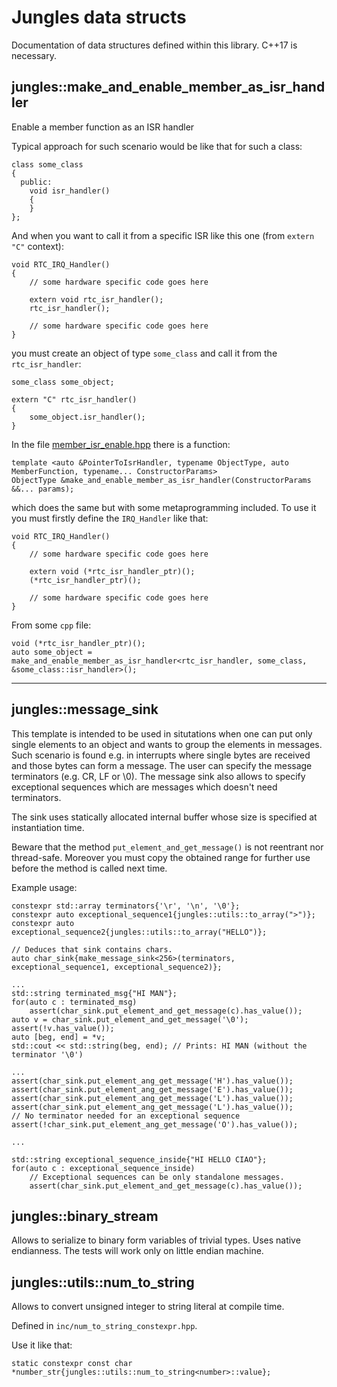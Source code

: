 # Jungles data structs

Documentation of data structures defined within this library. C++17 is necessary.

## jungles::make_and_enable_member_as_isr_handler

Enable a member function as an ISR handler

Typical approach for such scenario would be like that for such a class:

```
class some_class
{
  public:
    void isr_handler()
    {
    }
};
```

And when you want to call it from a specific ISR like this one (from `extern "C"` context):

```
void RTC_IRQ_Handler()
{
    // some hardware specific code goes here 

    extern void rtc_isr_handler();
    rtc_isr_handler();

    // some hardware specific code goes here 
}
```

you must create an object of type `some_class` and call it from the `rtc_isr_handler`:

```
some_class some_object;

extern "C" rtc_isr_handler()
{
    some_object.isr_handler();
}

```

In the file [member_isr_enable.hpp](inc/member_isr_enable.hpp) there is a function:

```
template <auto &PointerToIsrHandler, typename ObjectType, auto MemberFunction, typename... ConstructorParams>
ObjectType &make_and_enable_member_as_isr_handler(ConstructorParams &&... params);
```

which does the same but with some metaprogramming included. To use it you must firstly define the `IRQ_Handler` like
that:


```
void RTC_IRQ_Handler()
{
    // some hardware specific code goes here 

    extern void (*rtc_isr_handler_ptr)();
    (*rtc_isr_handler_ptr)();

    // some hardware specific code goes here 
}
```
 
From some `cpp` file:

```
void (*rtc_isr_handler_ptr)();
auto some_object = make_and_enable_member_as_isr_handler<rtc_isr_handler, some_class, &some_class::isr_handler>();
```

---

##  jungles::message_sink

This template is intended to be used in situtations when one can put only single elements to an object and wants to
group the elements in messages. Such scenario is found e.g. in interrupts where single bytes are received and those
bytes can form a message. The user can specify the message terminators (e.g. CR, LF or \0). The message sink also allows
to specify exceptional sequences which are messages which doesn't need terminators.

The sink uses statically allocated internal buffer whose size is specified at instantiation time.

Beware that the method `put_element_and_get_message()` is not reentrant nor thread-safe. Moreover you must copy the
obtained range for further use before the method is called next time.

Example usage:

```
constexpr std::array terminators{'\r', '\n', '\0'};
constexpr auto exceptional_sequence1{jungles::utils::to_array(">")};
constexpr auto exceptional_sequence2{jungles::utils::to_array("HELLO")};

// Deduces that sink contains chars.
auto char_sink{make_message_sink<256>(terminators, exceptional_sequence1, exceptional_sequence2)};

...
std::string terminated_msg{"HI MAN"};
for(auto c : terminated_msg)
    assert(char_sink.put_element_and_get_message(c).has_value());
auto v = char_sink.put_element_and_get_message('\0');
assert(!v.has_value());
auto [beg, end] = *v;
std::cout << std::string(beg, end); // Prints: HI MAN (without the terminator '\0')

...
assert(char_sink.put_element_ang_get_message('H').has_value());
assert(char_sink.put_element_ang_get_message('E').has_value());
assert(char_sink.put_element_ang_get_message('L').has_value());
assert(char_sink.put_element_ang_get_message('L').has_value());
// No terminator needed for an exceptional sequence
assert(!char_sink.put_element_ang_get_message('O').has_value());

...

std::string exceptional_sequence_inside{"HI HELLO CIAO"};
for(auto c : exceptional_sequence_inside)
    // Exceptional sequences can be only standalone messages.
    assert(char_sink.put_element_and_get_message(c).has_value());

```

## jungles::binary_stream

Allows to serialize to binary form variables of trivial types. Uses native endianness. The tests will work only on
little endian machine.

## jungles::utils::num_to_string

Allows to convert unsigned integer to string literal at compile time.

Defined in `inc/num_to_string_constexpr.hpp`.

Use it like that:

```
static constexpr const char *number_str{jungles::utils::num_to_string<number>::value};
```
